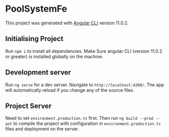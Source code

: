 # PoolSystemFe

This project was generated with [Angular CLI](https://github.com/angular/angular-cli) version 11.0.2.

## Initialising Project

Run `npm i` to install all dependencies. Make Sure angular CLI (version 11.0.2 or greater) is installed globally on the machine.

## Development server

Run `ng serve` for a dev server. Navigate to `http://localhost:4200/`. The app will automatically reload if you change any of the source files.

## Project Server

Need to set `environment.production.ts` first. Then run `ng build --prod --aot` to compile the project with configuration in `environment.production.ts` files and deployment on the server.

